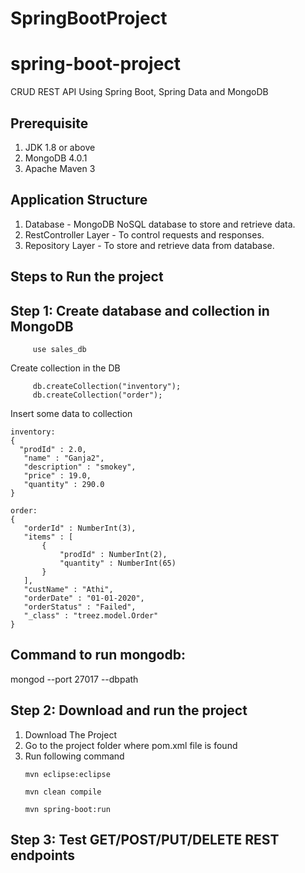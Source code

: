 # SpringBootProject

# spring-boot-project
CRUD REST API Using Spring Boot, Spring Data and MongoDB
## Prerequisite
1. JDK 1.8 or above
2. MongoDB 4.0.1
3. Apache Maven 3

## Application Structure
1. Database - MongoDB NoSQL database to store and retrieve data.
2. RestController Layer - To control requests and responses.
3. Repository Layer - To store and retrieve data from database.

## Steps to Run the project 

## Step 1: Create database and collection in MongoDB

 ```
      use sales_db
 ```
 
 Create collection in the DB
  
 ```
      db.createCollection("inventory");
      db.createCollection("order");
 ```
 
 Insert some data to collection
 
 ```
 inventory:
{ 
   "prodId" : 2.0, 
    "name" : "Ganja2", 
    "description" : "smokey", 
    "price" : 19.0, 
    "quantity" : 290.0
}
 ```
 ```
 order:
{  
    "orderId" : NumberInt(3), 
    "items" : [
        {
            "prodId" : NumberInt(2), 
            "quantity" : NumberInt(65)
        }
    ], 
    "custName" : "Athi", 
    "orderDate" : "01-01-2020", 
    "orderStatus" : "Failed", 
    "_class" : "treez.model.Order"
}
 ```
 ## Command to run mongodb: 
 mongod --port 27017 --dbpath <path-for-db-storage>
 
 ## Step 2: Download and run the project
 
1. Download The Project
2. Go to the project folder where pom.xml file is found
3. Run following command
      ```
      mvn eclipse:eclipse
      ```
      ```
      mvn clean compile
      ```
      ```
      mvn spring-boot:run
      ```
      
## Step 3: Test GET/POST/PUT/DELETE REST endpoints

